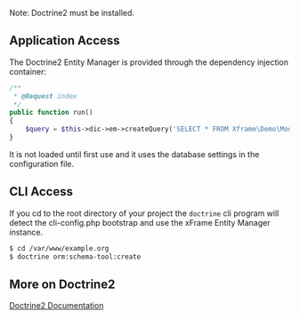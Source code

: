 Note: Doctrine2 must be installed.

## Application Access

The Doctrine2 Entity Manager is provided through the dependency injection container:

```php
/**
 * @Request index
 */
public function run()
{
    $query = $this->dic->em->createQuery('SELECT * FROM Xframe\Demo\Model\User');
}
```

It is not loaded until first use and it uses the database settings in the configuration file.

## CLI Access

If you cd to the root directory of your project the `doctrine` cli program will detect the cli-config.php bootstrap and use the xFrame Entity Manager instance.

```bash
$ cd /var/www/example.org
$ doctrine orm:schema-tool:create
```

## More on Doctrine2

[Doctrine2 Documentation](http://doctrine-project.org)

